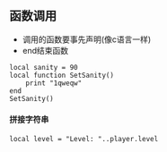 ## 函数调用
* 调用的函数要事先声明(像c语言一样)
* end结束函数
>

	local sanity = 90
	local function SetSanity()
		print "1qweqw"
	end
	SetSanity()

#### 拼接字符串  

	local level = "Level: "..player.level
